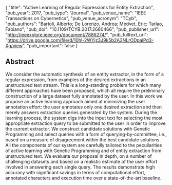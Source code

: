 {
  "title": "Active Learning of Regular Expressions for Entity Extraction",
  "pub_year": 2017,
  "pub_type": "Journal",
  "pub_venue_name": "IEEE Transactions on Cybernetics",
  "pub_venue_acronym": "TCyb",
  "pub_authors": "Bartoli, Alberto; De Lorenzo, Andrea; Medvet, Eric; Tarlao, Fabiano",
  "pub_doi": "10.1109/TCYB.2017.2680466",
  "pub_publisher_url": "http://ieeexplore.ieee.org/document/7886274/",
  "pub_fulltext_url": "https://drive.google.com/file/d/10hl-2WYjz3J9k5b2A2NLrODpaiPd3-Xg/view",
  "pub_important": false
}

## Abstract
We consider the automatic synthesis of an entity extractor, in the form of a regular expression, from examples of the desired extractions in an unstructured text stream. This is a long-standing problem for which many different approaches have been proposed, which all require the preliminary construction of a large dataset fully annotated by the user. In this work we propose an active learning approach aimed at minimizing the user annotation effort: the user annotates only one desired extraction and then merely answers extraction queries generated by the system. During the learning process, the system digs into the input text for selecting the most appropriate extraction query to be submitted to the user in order to improve the current extractor. We construct candidate solutions with Genetic Programming and select queries with a form of querying-by-committee, i.e., based on a measure of disagreement within the best candidate solutions. All the components of our system are carefully tailored to the peculiarities of active learning with Genetic Programming and of entity extraction from unstructured text. We evaluate our proposal in depth, on a number of challenging datasets and based on a realistic estimate of the user effort involved in answering each single query. The results demonstrate high accuracy with significant savings in terms of computational effort, annotated characters and execution time over a state-of-the-art baseline.
